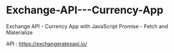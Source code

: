 # Exchange-API---Currency-App
Exchange API - Currency App with JavaScript Promise - Fetch and  Materialize

API : https://exchangeratesapi.io/
